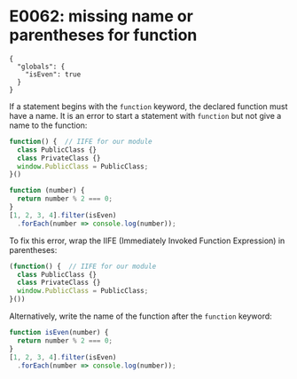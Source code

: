# E0062: missing name or parentheses for function

```config-for-examples
{
  "globals": {
    "isEven": true
  }
}
```

If a statement begins with the `function` keyword, the declared function must
have a name. It is an error to start a statement with `function` but not give a
name to the function:

```javascript
function() {  // IIFE for our module
  class PublicClass {}
  class PrivateClass {}
  window.PublicClass = PublicClass;
}()

function (number) {
  return number % 2 === 0;
}
[1, 2, 3, 4].filter(isEven)
  .forEach(number => console.log(number));
```

To fix this error, wrap the IIFE (Immediately Invoked Function Expression) in
parentheses:

```javascript
(function() {  // IIFE for our module
  class PublicClass {}
  class PrivateClass {}
  window.PublicClass = PublicClass;
}())
```

Alternatively, write the name of the function after the `function` keyword:

```javascript
function isEven(number) {
  return number % 2 === 0;
}
[1, 2, 3, 4].filter(isEven)
  .forEach(number => console.log(number));
```
